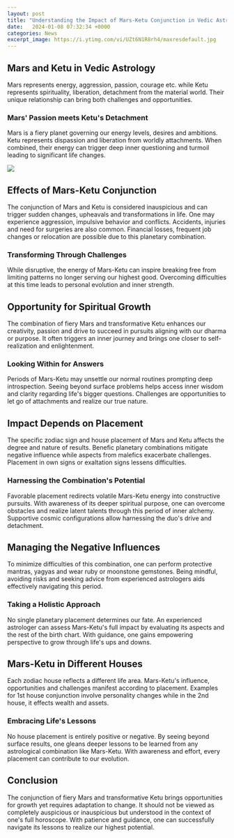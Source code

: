 ```yaml
---
layout: post
title: "Understanding the Impact of Mars-Ketu Conjunction in Vedic Astrology"
date:   2024-01-08 07:32:34 +0000
categories: News
excerpt_image: https://i.ytimg.com/vi/UZt6N1R8rh4/maxresdefault.jpg
---
```

## Mars and Ketu in Vedic Astrology
Mars represents energy, aggression, passion, courage etc. while Ketu represents spirituality, liberation, detachment from the material world. Their unique relationship can bring both challenges and opportunities.
### Mars' Passion meets Ketu's Detachment  
Mars is a fiery planet governing our energy levels, desires and ambitions. Ketu represents dispassion and liberation from worldly attachments. When combined, their energy can trigger deep inner questioning and turmoil leading to significant life changes.

![](https://i.ytimg.com/vi/UZt6N1R8rh4/maxresdefault.jpg)
## Effects of Mars-Ketu Conjunction
The conjunction of Mars and Ketu is considered inauspicious and can trigger sudden changes, upheavals and transformations in life. One may experience aggression, impulsive behavior and conflicts. Accidents, injuries and need for surgeries are also common. Financial losses, frequent job changes or relocation are possible due to this planetary combination.
### Transforming Through Challenges
While disruptive, the energy of Mars-Ketu can inspire breaking free from limiting patterns no longer serving our highest good. Overcoming difficulties at this time leads to personal evolution and inner strength.
## Opportunity for Spiritual Growth  
The combination of fiery Mars and transformative Ketu enhances our creativity, passion and drive to succeed in pursuits aligning with our dharma or purpose. It often triggers an inner journey and brings one closer to self-realization and enlightenment.
### Looking Within for Answers
Periods of Mars-Ketu may unsettle our normal routines prompting deep introspection. Seeing beyond surface problems helps access inner wisdom and clarity regarding life's bigger questions. Challenges are opportunities to let go of attachments and realize our true nature.
## Impact Depends on Placement
The specific zodiac sign and house placement of Mars and Ketu affects the degree and nature of results. Benefic planetary combinations mitigate negative influence while aspects from malefics exacerbate challenges. Placement in own signs or exaltation signs lessens difficulties.
### Harnessing the Combination's Potential  
Favorable placement redirects volatile Mars-Ketu energy into constructive pursuits. With awareness of its deeper spiritual purpose, one can overcome obstacles and realize latent talents through this period of inner alchemy. Supportive cosmic configurations allow harnessing the duo's drive and detachment.
## Managing the Negative Influences   
To minimize difficulties of this combination, one can perform protective mantras, yagyas and wear ruby or moonstone gemstones. Being mindful, avoiding risks and seeking advice from experienced astrologers aids effectively navigating this period.
### Taking a Holistic Approach
No single planetary placement determines our fate. An experienced astrologer can assess Mars-Ketu's full impact by evaluating its aspects and the rest of the birth chart. With guidance, one gains empowering perspective to grow through life's ups and downs.
## Mars-Ketu in Different Houses
Each zodiac house reflects a different life area. Mars-Ketu's influence, opportunities and challenges manifest according to placement. Examples for 1st house conjunction involve personality changes while in the 2nd house, it effects wealth and assets.
### Embracing Life's Lessons
No house placement is entirely positive or negative. By seeing beyond surface results, one gleans deeper lessons to be learned from any astrological combination like Mars-Ketu. With awareness and effort, every placement can contribute to our evolution.
## Conclusion
The conjunction of fiery Mars and transformative Ketu brings opportunities for growth yet requires adaptation to change. It should not be viewed as completely auspicious or inauspicious but understood in the context of one's full horoscope. With patience and guidance, one can successfully navigate its lessons to realize our highest potential.